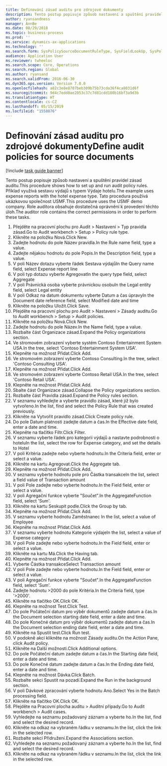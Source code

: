 ```yaml
---
title: Definování zásad auditu pro zdrojové dokumenty
description: Tento postup popisuje způsob nastavení a spuštění pravidel zásad auditu.
author: ryansandness
manager: AnnBe
ms.date: 08/29/2018
ms.topic: business-process
ms.prod: ''
ms.service: dynamics-ax-applications
ms.technology: ''
ms.search.form: SysPolicySourceDocumentRuleType, SysFieldLookUp, SysPolicyListPage, SysPolicy, AuditPolicyRule, SysQueryForm, SysQueryFieldLookUp, AuditPolicyDateSelection, AuditPolicyAdditionalOption, BatchJob, CaseDetail
audience: Application User
ms.reviewer: twheeloc
ms.search.scope: Core, Operations
ms.search.region: Global
ms.author: ryansand
ms.search.validFrom: 2016-06-30
ms.dyn365.ops.version: Version 7.0.0
ms.openlocfilehash: a82c3e8e8787beb309b75b73cda36f4ca8031d6f
ms.sourcegitcommit: 9d4c7edd0ae2053c37c7d81cdd180b16bf3a9d3b
ms.translationtype: HT
ms.contentlocale: cs-CZ
ms.lasthandoff: 05/15/2019
ms.locfileid: "1558876"
---
```

# <a name="define-audit-policies-for-source-documents"></a><span data-ttu-id="4148a-103">Definování zásad auditu pro zdrojové dokumenty</span><span class="sxs-lookup"><span data-stu-id="4148a-103">Define audit policies for source documents</span></span>

[!include [task guide banner](../../includes/task-guide-banner.md)]

<span data-ttu-id="4148a-104">Tento postup popisuje způsob nastavení a spuštění pravidel zásad auditu.</span><span class="sxs-lookup"><span data-stu-id="4148a-104">This procedure shows how to set up and run audit policy rules.</span></span> <span data-ttu-id="4148a-105">Příklad využívá sestavu výdajů s typem Výdaje hotelu.</span><span class="sxs-lookup"><span data-stu-id="4148a-105">The example uses expense reports with the hotel expense type.</span></span> <span data-ttu-id="4148a-106">Tato procedura používá ukázkovou společnost USMF.</span><span class="sxs-lookup"><span data-stu-id="4148a-106">This procedure uses the USMF demo company.</span></span> <span data-ttu-id="4148a-107">Role auditora obsahuje dostatečná oprávnění k provedení těchto úloh.</span><span class="sxs-lookup"><span data-stu-id="4148a-107">The auditor role contains the correct permissions in order to perform these tasks.</span></span>

1. <span data-ttu-id="4148a-108">Přejděte na pracovní plochu pro Audit > Nastavení > Typ pravidla zásad.</span><span class="sxs-lookup"><span data-stu-id="4148a-108">Go to Audit workbench > Setup > Policy rule type.</span></span>
2. <span data-ttu-id="4148a-109">Klikněte na položku Nová.</span><span class="sxs-lookup"><span data-stu-id="4148a-109">Click New.</span></span>
3. <span data-ttu-id="4148a-110">Zadejte hodnotu do pole Název pravidla.</span><span class="sxs-lookup"><span data-stu-id="4148a-110">In the Rule name field, type a value.</span></span>
4. <span data-ttu-id="4148a-111">Zadejte nějakou hodnotu do pole Popis.</span><span class="sxs-lookup"><span data-stu-id="4148a-111">In the Description field, type a value.</span></span>
5. <span data-ttu-id="4148a-112">V poli Název dotazu vyberte řádek Sestava výdajů</span><span class="sxs-lookup"><span data-stu-id="4148a-112">In the Query name field, select Expense report line</span></span>
6. <span data-ttu-id="4148a-113">V poli typ dotazu vyberte Agregovat</span><span class="sxs-lookup"><span data-stu-id="4148a-113">In the query type field, select Aggregate</span></span>
7. <span data-ttu-id="4148a-114">V poli Právnická osoba vyberte právnickou osobu</span><span class="sxs-lookup"><span data-stu-id="4148a-114">In the Legal entity field, select Legal entity</span></span>
8. <span data-ttu-id="4148a-115">V poli Odkaz na datum dokumentu vyberte Datum a čas úpravy</span><span class="sxs-lookup"><span data-stu-id="4148a-115">In the Document date reference field, select Modified date and time</span></span>
9. <span data-ttu-id="4148a-116">Klikněte na položku Uložit.</span><span class="sxs-lookup"><span data-stu-id="4148a-116">Click Save.</span></span>
10. <span data-ttu-id="4148a-117">Přejděte na pracovní plochu pro Audit > Nastavení > Zásady auditu.</span><span class="sxs-lookup"><span data-stu-id="4148a-117">Go to Audit workbench > Setup > Audit policies.</span></span>
11. <span data-ttu-id="4148a-118">Klikněte na položku Nová.</span><span class="sxs-lookup"><span data-stu-id="4148a-118">Click New.</span></span>
12. <span data-ttu-id="4148a-119">Zadejte hodnotu do pole Název.</span><span class="sxs-lookup"><span data-stu-id="4148a-119">In the Name field, type a value.</span></span>
13. <span data-ttu-id="4148a-120">Rozbalte část Organizace zásad.</span><span class="sxs-lookup"><span data-stu-id="4148a-120">Expand the Policy organizations section.</span></span>
14. <span data-ttu-id="4148a-121">Ve stromovém zobrazení vyberte systém Contoso Entertainment System USA.</span><span class="sxs-lookup"><span data-stu-id="4148a-121">In the tree, select 'Contoso Entertainment System USA'.</span></span>
15. <span data-ttu-id="4148a-122">Klepněte na možnost Přidat.</span><span class="sxs-lookup"><span data-stu-id="4148a-122">Click Add.</span></span>
16. <span data-ttu-id="4148a-123">Ve stromovém zobrazení vyberte Contoso Consulting.</span><span class="sxs-lookup"><span data-stu-id="4148a-123">In the tree, select 'Contoso Consulting USA'.</span></span>
17. <span data-ttu-id="4148a-124">Klepněte na možnost Přidat.</span><span class="sxs-lookup"><span data-stu-id="4148a-124">Click Add.</span></span>
18. <span data-ttu-id="4148a-125">Ve stromovém zobrazení vyberte Contoso Retail USA.</span><span class="sxs-lookup"><span data-stu-id="4148a-125">In the tree, select 'Contoso Retail USA'.</span></span>
19. <span data-ttu-id="4148a-126">Klepněte na možnost Přidat.</span><span class="sxs-lookup"><span data-stu-id="4148a-126">Click Add.</span></span>
20. <span data-ttu-id="4148a-127">Sbalte část Organizace zásad.</span><span class="sxs-lookup"><span data-stu-id="4148a-127">Collapse the Policy organizations section.</span></span>
21. <span data-ttu-id="4148a-128">Rozbalte část Pravidla zásad.</span><span class="sxs-lookup"><span data-stu-id="4148a-128">Expand the Policy rules section.</span></span>
22. <span data-ttu-id="4148a-129">V seznamu vyhledejte a vyberte pravidlo zásad, které již bylo vytvořeno.</span><span class="sxs-lookup"><span data-stu-id="4148a-129">In the list, find and select the Policy Rule that was created previously.</span></span>
23. <span data-ttu-id="4148a-130">Klikněte na Vytvořit pravidlo zásad.</span><span class="sxs-lookup"><span data-stu-id="4148a-130">Click Create policy rule.</span></span>
24. <span data-ttu-id="4148a-131">Do pole Datum platnosti zadejte datum a čas.</span><span class="sxs-lookup"><span data-stu-id="4148a-131">In the Effective date field, enter a date and time.</span></span>
25. <span data-ttu-id="4148a-132">Klepněte na tlačítko Filtr.</span><span class="sxs-lookup"><span data-stu-id="4148a-132">Click Filter.</span></span>
26. <span data-ttu-id="4148a-133">V seznamu vyberte řádek pro kategorii výdajů a nastavte podrobnosti o hotelu</span><span class="sxs-lookup"><span data-stu-id="4148a-133">In the list, select the row for Expense category, and set the details to Hotel</span></span>
27. <span data-ttu-id="4148a-134">V poli Kritéria zadejte nebo vyberte hodnotu.</span><span class="sxs-lookup"><span data-stu-id="4148a-134">In the Criteria field, enter or select a value.</span></span>
28. <span data-ttu-id="4148a-135">Klikněte na kartu Agregovat.</span><span class="sxs-lookup"><span data-stu-id="4148a-135">Click the Aggregate tab.</span></span>
29. <span data-ttu-id="4148a-136">Klepněte na možnost Přidat.</span><span class="sxs-lookup"><span data-stu-id="4148a-136">Click Add.</span></span>
30. <span data-ttu-id="4148a-137">V seznamu vyberte hodnotu pole pro Částka transakce</span><span class="sxs-lookup"><span data-stu-id="4148a-137">In the list, select a field value of Transaction amount</span></span>
31. <span data-ttu-id="4148a-138">V poli Pole zadejte nebo vyberte hodnotu.</span><span class="sxs-lookup"><span data-stu-id="4148a-138">In the Field field, enter or select a value.</span></span>
32. <span data-ttu-id="4148a-139">V poli Agregační funkce vyberte "Součet".</span><span class="sxs-lookup"><span data-stu-id="4148a-139">In the AggregateFunction field, select 'Sum'.</span></span>
33. <span data-ttu-id="4148a-140">Klikněte na kartu Seskupit podle.</span><span class="sxs-lookup"><span data-stu-id="4148a-140">Click the Group by tab.</span></span>
34. <span data-ttu-id="4148a-141">Klepněte na možnost Přidat.</span><span class="sxs-lookup"><span data-stu-id="4148a-141">Click Add.</span></span>
35. <span data-ttu-id="4148a-142">V seznamu vyberte hodnotu Zaměstnanec </span><span class="sxs-lookup"><span data-stu-id="4148a-142">In the list, select a value of Employee</span></span> 
36. <span data-ttu-id="4148a-143">Klepněte na možnost Přidat.</span><span class="sxs-lookup"><span data-stu-id="4148a-143">Click Add.</span></span>
37. <span data-ttu-id="4148a-144">V seznamu vyberte hodnotu Kategorie výdaje</span><span class="sxs-lookup"><span data-stu-id="4148a-144">In the list, select a value of Expense category</span></span>
38. <span data-ttu-id="4148a-145">V poli Pole zadejte nebo vyberte hodnotu.</span><span class="sxs-lookup"><span data-stu-id="4148a-145">In the Field field, enter or select a value.</span></span>
39. <span data-ttu-id="4148a-146">Klikněte na kartu Má.</span><span class="sxs-lookup"><span data-stu-id="4148a-146">Click the Having tab.</span></span>
40. <span data-ttu-id="4148a-147">Klepněte na možnost Přidat.</span><span class="sxs-lookup"><span data-stu-id="4148a-147">Click Add.</span></span>
41. <span data-ttu-id="4148a-148">Vyberte Částka transakce</span><span class="sxs-lookup"><span data-stu-id="4148a-148">Select Transaction amount</span></span>
42. <span data-ttu-id="4148a-149">V poli Pole zadejte nebo vyberte hodnotu.</span><span class="sxs-lookup"><span data-stu-id="4148a-149">In the Field field, enter or select a value.</span></span>
43. <span data-ttu-id="4148a-150">V poli Agregační funkce vyberte "Součet".</span><span class="sxs-lookup"><span data-stu-id="4148a-150">In the AggregateFunction field, select 'Sum'.</span></span>
44. <span data-ttu-id="4148a-151">Zadejte hodnotu >2000 do pole Kritéria.</span><span class="sxs-lookup"><span data-stu-id="4148a-151">In the Criteria field, type '>2000'.</span></span>
45. <span data-ttu-id="4148a-152">Klikněte na tlačítko OK.</span><span class="sxs-lookup"><span data-stu-id="4148a-152">Click OK.</span></span>
46. <span data-ttu-id="4148a-153">Klepněte na možnost Test.</span><span class="sxs-lookup"><span data-stu-id="4148a-153">Click Test.</span></span>
47. <span data-ttu-id="4148a-154">Do pole Počáteční datum pro výběr dokumentů zadejte datum a čas.</span><span class="sxs-lookup"><span data-stu-id="4148a-154">In the Document selection starting date field, enter a date and time.</span></span>
48. <span data-ttu-id="4148a-155">Do pole Konečné datum pro výběr dokumentů zadejte datum a čas.</span><span class="sxs-lookup"><span data-stu-id="4148a-155">In the Document selection ending date field, enter a date and time.</span></span>
49. <span data-ttu-id="4148a-156">Klikněte na Spustit test.</span><span class="sxs-lookup"><span data-stu-id="4148a-156">Click Run test.</span></span>
50. <span data-ttu-id="4148a-157">V podokně akcí klikněte na možnost Zásady auditu.</span><span class="sxs-lookup"><span data-stu-id="4148a-157">On the Action Pane, click Audit policy.</span></span>
51. <span data-ttu-id="4148a-158">Klikněte na Další možnosti.</span><span class="sxs-lookup"><span data-stu-id="4148a-158">Click Additional options.</span></span>
52. <span data-ttu-id="4148a-159">Do pole Počáteční datum zadejte datum a čas.</span><span class="sxs-lookup"><span data-stu-id="4148a-159">In the Starting date field, enter a date and time.</span></span>
53. <span data-ttu-id="4148a-160">Do pole Konečné datum zadejte datum a čas.</span><span class="sxs-lookup"><span data-stu-id="4148a-160">In the Ending date field, enter a date and time.</span></span>
54. <span data-ttu-id="4148a-161">Klepněte na možnost Dávka.</span><span class="sxs-lookup"><span data-stu-id="4148a-161">Click Batch.</span></span>
55. <span data-ttu-id="4148a-162">Rozbalte sekci Spustit na pozadí.</span><span class="sxs-lookup"><span data-stu-id="4148a-162">Expand the Run in the background section.</span></span>
56. <span data-ttu-id="4148a-163">V poli Dávkové zpracování vyberte hodnotu Ano.</span><span class="sxs-lookup"><span data-stu-id="4148a-163">Select Yes in the Batch processing field.</span></span>
57. <span data-ttu-id="4148a-164">Klikněte na tlačítko OK.</span><span class="sxs-lookup"><span data-stu-id="4148a-164">Click OK.</span></span>
58. <span data-ttu-id="4148a-165">Přejděte na Pracovní plocha auditu > Auditní případy.</span><span class="sxs-lookup"><span data-stu-id="4148a-165">Go to Audit workbench > Audit cases.</span></span>
59. <span data-ttu-id="4148a-166">Vyhledejte na seznamu požadovaný záznam a vyberte ho.</span><span class="sxs-lookup"><span data-stu-id="4148a-166">In the list, find and select the desired record.</span></span>
60. <span data-ttu-id="4148a-167">Klikněte na odkaz na vybraném řádku v seznamu.</span><span class="sxs-lookup"><span data-stu-id="4148a-167">In the list, click the link in the selected row.</span></span>
61. <span data-ttu-id="4148a-168">Rozbalte sekci Přidružení.</span><span class="sxs-lookup"><span data-stu-id="4148a-168">Expand the Associations section.</span></span>
62. <span data-ttu-id="4148a-169">Vyhledejte na seznamu požadovaný záznam a vyberte ho.</span><span class="sxs-lookup"><span data-stu-id="4148a-169">In the list, find and select the desired record.</span></span>
63. <span data-ttu-id="4148a-170">Klikněte na odkaz na vybraném řádku v seznamu.</span><span class="sxs-lookup"><span data-stu-id="4148a-170">In the list, click the link in the selected row.</span></span>

